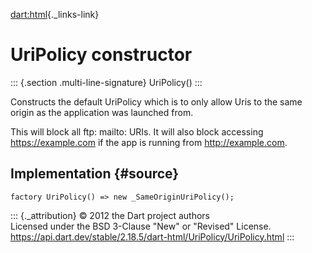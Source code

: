 [dart:html](../../dart-html/dart-html-library){._links-link}

UriPolicy constructor
=====================

::: {.section .multi-line-signature}
UriPolicy()
:::

Constructs the default UriPolicy which is to only allow Uris to the same
origin as the application was launched from.

This will block all ftp: mailto: URIs. It will also block accessing
<https://example.com> if the app is running from <http://example.com>.

Implementation {#source}
--------------

``` {.language-dart data-language="dart"}
factory UriPolicy() => new _SameOriginUriPolicy();
```

::: {._attribution}
© 2012 the Dart project authors\
Licensed under the BSD 3-Clause \"New\" or \"Revised\" License.\
<https://api.dart.dev/stable/2.18.5/dart-html/UriPolicy/UriPolicy.html>
:::
